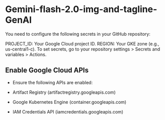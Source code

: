 # Gemini-flash-2.0-img-and-tagline-GenAI

You need to configure the following secrets in your GitHub repository:

PROJECT_ID: Your Google Cloud project ID.
REGION: Your GKE zone (e.g., us-central1-c).
To set secrets, go to your repository settings > Secrets and variables > Actions.

## Enable Google Cloud APIs

- Ensure the following APIs are enabled:

- Artifact Registry (artifactregistry.googleapis.com)

- Google Kubernetes Engine (container.googleapis.com)

- IAM Credentials API (iamcredentials.googleapis.com)